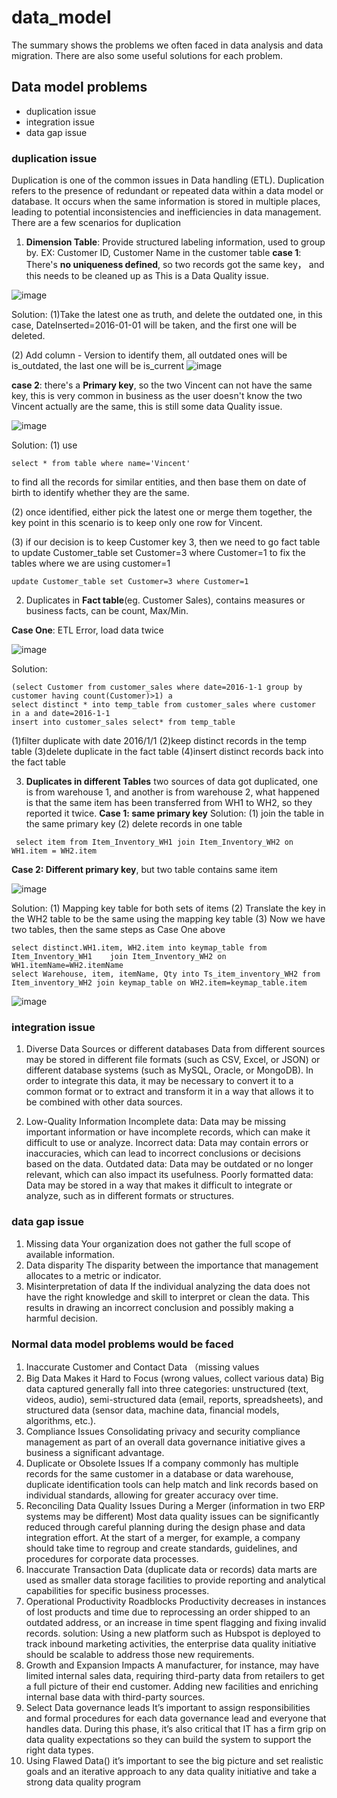 # data_model

The summary shows the problems we often faced in data analysis and data migration. There are also some useful solutions for each problem.


## Data model problems
- duplication issue
- integration issue
- data gap issue

### duplication issue
Duplication is one of the common issues in Data handling (ETL). Duplication refers to the presence of redundant or repeated data within a data model or database. It occurs when the same information is stored in multiple places, leading to potential inconsistencies and inefficiencies in data management. There are a few scenarios for duplication

1) __Dimension Table__: Provide structured labeling information, used to group by. EX: Customer ID, Customer Name in the customer table
__case 1__: 
There's __no uniqueness defined__, so two records got the same key， and this needs to be cleaned up as This is a Data Quality issue.

![image](https://github.com/yrenn/data_model/assets/118937529/c03748fe-af09-4502-99ee-8dbb6ed87687)

Solution:
(1)Take the latest one as truth, and delete the outdated one, in this case, DateInserted=2016-01-01 will be taken, and the first one will be deleted.

(2) Add column - Version to identify them, all outdated ones will be is_outdated, the last one will be is_current 
![image](https://github.com/yrenn/data_model/assets/118937529/11fcd373-e3cb-4cb8-9610-b648129daf3a)

  __case 2__:
 there's a __Primary key__, so the two Vincent can not have the same key, this is very common in business as the user doesn't know the two   Vincent actually are the same, this is still some data Quality issue.

![image](https://github.com/yrenn/data_model/assets/118937529/88dfe71c-5b6c-4e9b-936e-c70788ff8051)

  Solution:
  (1) use
```
select * from table where name='Vincent' 
```
to find all the records for similar entities, and then base them on date of birth to identify whether they are the same.

  (2) once identified, either pick the latest one or merge them together, the key point in this scenario is to keep only one row for Vincent.

  (3) if our decision is to keep Customer key 3, then we need to go fact table to update Customer_table set Customer=3 where Customer=1 to fix the tables where we are using customer=1

```
update Customer_table set Customer=3 where Customer=1
```

2) Duplicates in __Fact table__(eg. Customer Sales), contains measures or business facts, can be count, Max/Min. 

__Case One__: ETL Error, load data twice

![image](https://github.com/yrenn/data_model/assets/118937529/98d2c44b-1f94-429b-8a39-d2864c5c3bf5)

  Solution:
  ```
  (select Customer from customer_sales where date=2016-1-1 group by customer having count(Customer)>1) a
  select distinct * into temp_table from customer_sales where customer in a and date=2016-1-1
  insert into customer_sales select* from temp_table
  ```
  
(1)filter duplicate with date 2016/1/1
(2)keep distinct records in the temp table
(3)delete duplicate in the fact table
(4)insert distinct records back into the fact table
   

3) __Duplicates in different Tables__
two sources of data got duplicated, one is from warehouse 1, and another is from warehouse 2, what happened is that the same item has been transferred from WH1 to WH2, so they reported it twice. 
 __Case 1: same primary key__
 Solution:
 (1) join the table in the same primary key
 (2) delete records in one table
 
```
 select item from Item_Inventory_WH1 join Item_Inventory_WH2 on WH1.item = WH2.item
```
 __Case 2: Different primary key__, but two table contains same item 


![image](https://github.com/yrenn/data_model/assets/118937529/778224a5-52c4-40c1-b668-2cf04d0d6d73)

Solution:
 (1) Mapping key table for both sets of items
 (2) Translate the key in the WH2 table to be the same using the mapping key table 
 (3) Now we have two tables, then the same steps as Case One above

```
select distinct.WH1.item, WH2.item into keymap_table from Item_Inventory_WH1 	join Item_Inventory_WH2 on WH1.itemName=WH2.itemName
select Warehouse, item, itemName, Qty into Ts_item_inventory_WH2 from 	Item_inventory_WH2 join keymap_table on WH2.item=keymap_table.item
```

![image](https://github.com/yrenn/data_model/assets/118937529/e1bf5e3a-ee74-479b-89ba-14a4e69768aa)

### integration issue

1. Diverse Data Sources or different databases
Data from different sources may be stored in different file formats (such as CSV, Excel, or JSON) or different database systems (such as MySQL, Oracle, or MongoDB). In order to integrate this data, it may be necessary to convert it to a common format or to extract and transform it in a way that allows it to be combined with other data sources.

2. Low-Quality Information
  Incomplete data: Data may be missing important information or have incomplete records, which can make it difficult to use or analyze.
  Incorrect data: Data may contain errors or inaccuracies, which can lead to incorrect conclusions or decisions based on the data.
  Outdated data: Data may be outdated or no longer relevant, which can also impact its usefulness.
  Poorly formatted data: Data may be stored in a way that makes it difficult to integrate or analyze, such as in different formats or structures.

### data gap issue

1. Missing data
Your organization does not gather the full scope of available information.
2. Data disparity
The disparity between the importance that management allocates to a metric or indicator.
3. Misinterpretation of data
If the individual analyzing the data does not have the right knowledge and skill to interpret or clean the data. This results in drawing an incorrect conclusion and possibly making a harmful decision.



### Normal data model problems would be faced
1) Inaccurate Customer and Contact Data （missing values
2) Big Data Makes it Hard to Focus (wrong values, collect various data)
Big data captured generally fall into three categories: unstructured (text, videos, audio), semi-structured data (email, reports, spreadsheets), and structured data (sensor data, machine data, financial models, algorithms, etc.).
3) Compliance Issues
Consolidating privacy and security compliance management as part of an overall data governance initiative gives a business a significant advantage.
4) Duplicate or Obsolete Issues
 If a company commonly has multiple records for the same customer in a database or data warehouse, duplicate identification tools can help match and link records based on individual standards, allowing for greater accuracy over time.
5) Reconciling Data Quality Issues During a Merger (information in two ERP systems may be different)
Most data quality issues can be significantly reduced through careful planning during the design phase and data integration effort. At the start of a merger, for example, a company should take time to regroup and create standards, guidelines, and procedures for corporate data processes.
6) Inaccurate Transaction Data (duplicate data or records)
data marts are used as smaller data storage facilities to provide reporting and analytical capabilities for specific business processes.
7) Operational Productivity Roadblocks
 Productivity decreases in instances of lost products and time due to reprocessing an order shipped to an outdated address, or an increase in time spent flagging and fixing invalid records.
 solution: Using a new platform such as Hubspot is deployed to track inbound marketing activities, the enterprise data quality initiative should be scalable to address those new requirements.
8) Growth and Expansion Impacts
A manufacturer, for instance, may have limited internal sales data, requiring third-party data from retailers to get a full picture of their end customer. Adding new facilities and enriching internal base data with third-party sources. 
9) Select Data governance leads
It’s important to assign responsibilities and formal procedures for each data governance lead and everyone that handles data. During this phase, it’s also critical that IT has a firm grip on data quality expectations so they can build the system to support the right data types.
11) Using Flawed Data()
it’s important to see the big picture and set realistic goals and an iterative approach to any data quality initiative and take a strong data quality program
